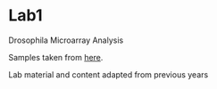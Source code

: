 # Lab1
Drosophila Microarray Analysis

Samples taken from [here](https://www.ncbi.nlm.nih.gov/geo/query/acc.cgi?acc=GSE7614).

Lab material and content adapted from previous years

